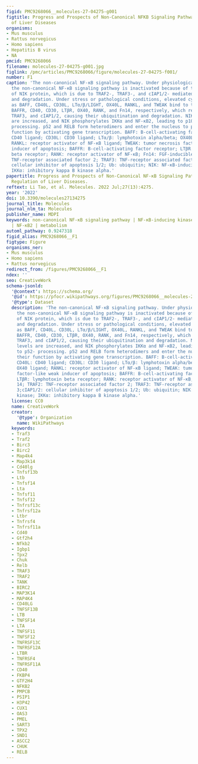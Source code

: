 ```yaml
---
figid: PMC9268066__molecules-27-04275-g001
figtitle: Progress and Prospects of Non-Canonical NFKB Signaling Pathway in the Regulation
  of Liver Diseases
organisms:
- Mus musculus
- Rattus norvegicus
- Homo sapiens
- Hepatitis B virus
- NA
pmcid: PMC9268066
filename: molecules-27-04275-g001.jpg
figlink: /pmc/articles/PMC9268066/figure/molecules-27-04275-f001/
number: F1
caption: 'The non-canonical NF-κB signaling pathway. Under physiological conditions,
  the non-canonical NF-κB signaling pathway is inactivated because of the low levels
  of NIK protein, which is due to TRAF2-, TRAF3-, and cIAP1/2- mediated ubiquitination
  and degradation. Under stress or pathological conditions, elevated cytokines such
  as BAFF, CD40L, CD30L, LTα/β/LIGHT, OX40L, RANKL, and TWEAK bind to their receptors
  BAFFR, CD40, CD30, LTβR, OX40, RANK, and Fn14, respectively, which recruit TRAF2,
  TRAF3, and cIAP1/2, causing their ubiquitination and degradation. NIK protein levels
  are increased, and NIK phosphorylates IKKα and NF-κB2, leading to p100- to p52-
  processing. p52 and RELB form heterodimers and enter the nucleus to perform their
  function by activating gene transcription. BAFF: B-cell-activating factor; CD40L:
  CD40 ligand; CD30L: CD30 ligand; LTα/β: lymphotoxin alpha/beta; OX40L: OX40 ligand;
  RANKL: receptor activator of NF-κB ligand; TWEAK: tumor necrosis factor-like weak
  inducer of apoptosis; BAFFR: B-cell-activating factor receptor; LTβR: lymphotoxin
  beta receptor; RANK: receptor activator of NF-κB; Fn14: FGF-inducible 14; TRAF2:
  TNF-receptor associated factor 2; TRAF3: TNF-receptor associated factor 3;cIAP1/2:
  cellular inhibitor of apoptosis 1/2; Ub: ubiquitin; NIK: NF-κB-inducing kinase;
  IKKα: inhibitory kappa B kinase alpha.'
papertitle: Progress and Prospects of Non-Canonical NF-κB Signaling Pathway in the
  Regulation of Liver Diseases.
reftext: Li Tao, et al. Molecules. 2022 Jul;27(13):4275.
year: '2022'
doi: 10.3390/molecules27134275
journal_title: Molecules
journal_nlm_ta: Molecules
publisher_name: MDPI
keywords: non-canonical NF-κB signaling pathway | NF-κB-inducing kinase | liver diseases
  | NF-κB2 | metabolism
automl_pathway: 0.9247318
figid_alias: PMC9268066__F1
figtype: Figure
organisms_ner:
- Mus musculus
- Homo sapiens
- Rattus norvegicus
redirect_from: /figures/PMC9268066__F1
ndex: ''
seo: CreativeWork
schema-jsonld:
  '@context': https://schema.org/
  '@id': https://pfocr.wikipathways.org/figures/PMC9268066__molecules-27-04275-g001.html
  '@type': Dataset
  description: 'The non-canonical NF-κB signaling pathway. Under physiological conditions,
    the non-canonical NF-κB signaling pathway is inactivated because of the low levels
    of NIK protein, which is due to TRAF2-, TRAF3-, and cIAP1/2- mediated ubiquitination
    and degradation. Under stress or pathological conditions, elevated cytokines such
    as BAFF, CD40L, CD30L, LTα/β/LIGHT, OX40L, RANKL, and TWEAK bind to their receptors
    BAFFR, CD40, CD30, LTβR, OX40, RANK, and Fn14, respectively, which recruit TRAF2,
    TRAF3, and cIAP1/2, causing their ubiquitination and degradation. NIK protein
    levels are increased, and NIK phosphorylates IKKα and NF-κB2, leading to p100-
    to p52- processing. p52 and RELB form heterodimers and enter the nucleus to perform
    their function by activating gene transcription. BAFF: B-cell-activating factor;
    CD40L: CD40 ligand; CD30L: CD30 ligand; LTα/β: lymphotoxin alpha/beta; OX40L:
    OX40 ligand; RANKL: receptor activator of NF-κB ligand; TWEAK: tumor necrosis
    factor-like weak inducer of apoptosis; BAFFR: B-cell-activating factor receptor;
    LTβR: lymphotoxin beta receptor; RANK: receptor activator of NF-κB; Fn14: FGF-inducible
    14; TRAF2: TNF-receptor associated factor 2; TRAF3: TNF-receptor associated factor
    3;cIAP1/2: cellular inhibitor of apoptosis 1/2; Ub: ubiquitin; NIK: NF-κB-inducing
    kinase; IKKα: inhibitory kappa B kinase alpha.'
  license: CC0
  name: CreativeWork
  creator:
    '@type': Organization
    name: WikiPathways
  keywords:
  - Traf3
  - Traf2
  - Birc3
  - Birc2
  - Map4k4
  - Map3k14
  - Cd40lg
  - Tnfsf13b
  - Ltb
  - Tnfsf14
  - Lta
  - Tnfsf11
  - Tnfsf12
  - Tnfrsf13c
  - Tnfrsf12a
  - Ltbr
  - Tnfrsf4
  - Tnfrsf11a
  - Cd40
  - Gtf2h4
  - Nfkb2
  - Igbp1
  - Tpx2
  - Chuk
  - Relb
  - TRAF3
  - TRAF2
  - TANK
  - BIRC2
  - MAP3K14
  - MAP4K4
  - CD40LG
  - TNFSF13B
  - LTB
  - TNFSF14
  - LTA
  - TNFSF11
  - TNFSF12
  - TNFRSF13C
  - TNFRSF12A
  - LTBR
  - TNFRSF4
  - TNFRSF11A
  - CD40
  - FKBP4
  - GTF2H4
  - NFKB2
  - PMPCB
  - PSIP1
  - H3P42
  - CUX1
  - OAS3
  - PMEL
  - SART3
  - TPX2
  - SND1
  - ASCC2
  - CHUK
  - RELB
---
```

